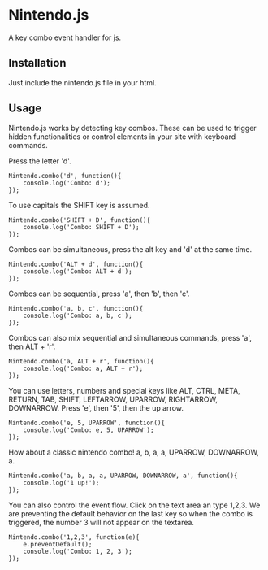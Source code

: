 # Nintendo.js

A key combo event handler for js.

## Installation

Just include the nintendo.js file in your html.

## Usage

Nintendo.js works by detecting key combos. These can be used to trigger hidden functionalities or control elements in your site with keyboard commands.

Press the letter 'd'.

```
Nintendo.combo('d', function(){
	console.log('Combo: d');
});
```

To use capitals the SHIFT key is assumed.

```
Nintendo.combo('SHIFT + D', function(){
	console.log('Combo: SHIFT + D');
});
```

Combos can be simultaneous, press the alt key and 'd' at the same time.

```
Nintendo.combo('ALT + d', function(){
	console.log('Combo: ALT + d');
});
```

Combos can be sequential, press 'a', then 'b', then 'c'.

```
Nintendo.combo('a, b, c', function(){
	console.log('Combo: a, b, c');
});
```

Combos can also mix sequential and simultaneous commands, press 'a', then ALT + 'r'.

```
Nintendo.combo('a, ALT + r', function(){
	console.log('Combo: a, ALT + r');
});
```

You can use letters, numbers and special keys like ALT, CTRL, META, RETURN, TAB, SHIFT, LEFTARROW, UPARROW, RIGHTARROW, DOWNARROW. Press 'e', then '5', then the up arrow.

```
Nintendo.combo('e, 5, UPARROW', function(){
	console.log('Combo: e, 5, UPARROW');
});
```

How about a classic nintendo combo! a, b, a, a, UPARROW, DOWNARROW, a.

```
Nintendo.combo('a, b, a, a, UPARROW, DOWNARROW, a', function(){
	console.log('1 up!');
});
```

You can also control the event flow. Click on the text area an type 1,2,3. We are preventing the default behavior on the last key so when the combo is triggered, the number 3 will not appear on the textarea.

```
Nintendo.combo('1,2,3', function(e){
	e.preventDefault();
	console.log('Combo: 1, 2, 3');
});
```
